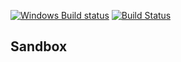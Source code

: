 [![Windows Build status](https://ci.appveyor.com/api/projects/status/github/elv1s42/sandbox?branch=master&svg=true)](https://ci.appveyor.com/project/elv1s42/sandbox/branch/master)
[![Build Status](https://travis-ci.org/elv1s42/Sandbox.svg?branch=master)](https://travis-ci.org/elv1s42/Sandbox)

## Sandbox

